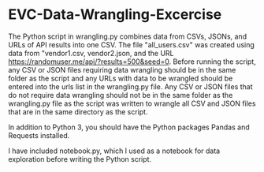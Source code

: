 # EVC-Data-Wrangling-Excercise

The Python script in wrangling.py combines data from CSVs, JSONs, and URLs of API results into one CSV. The file "all_users.csv" was created using data from "vendor1.csv, vendor2.json, and the URL https://randomuser.me/api/?results=500&seed=0. Before running the script, any CSV or JSON files requiring data wrangling should be in the same folder as the script and any URLs with data to be wrangled should be entered into the urls list in the wrangling.py file. Any CSV or JSON files that do not require data wrangling should not be in the same folder as the wrangling.py file as the script was written to wrangle all CSV and JSON files that are in the same directory as the script.

In addition to Python 3, you should have the Python packages Pandas and Requests installed.

I have included notebook.py, which I used as a notebook for data exploration before writing the Python script.
